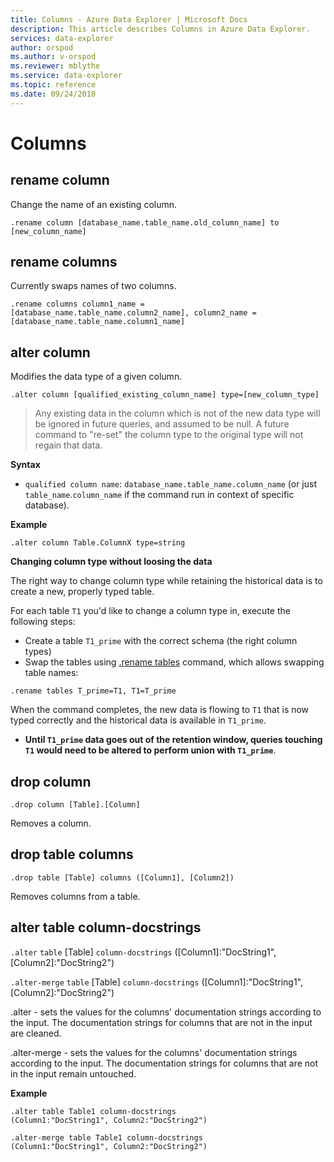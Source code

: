 ```yaml
---
title: Columns - Azure Data Explorer | Microsoft Docs
description: This article describes Columns in Azure Data Explorer.
services: data-explorer
author: orspod
ms.author: v-orspod
ms.reviewer: mblythe
ms.service: data-explorer
ms.topic: reference
ms.date: 09/24/2018
---
```

# Columns

## rename column

Change the name of an existing column.

```kusto
.rename column [database_name.table_name.old_column_name] to [new_column_name]
```

## rename columns

Currently swaps names of two columns.

```kusto
.rename columns column1_name = [database_name.table_name.column2_name], column2_name = [database_name.table_name.column1_name]

```

## alter column 

Modifies the data type of a given column. 

```kusto
.alter column [qualified_existing_column_name] type=[new_column_type]  
```

> Any existing data in the column which is not of the new data type will be ignored in future queries, and assumed to be null. A future command to "re-set" the column type to the original type will not regain that data. 
 
**Syntax** 
 
* `qualified column name`: `database_name.table_name.column_name` 
(or just `table_name`.`column_name` if the command run in context of specific database).
 
**Example** 

```kusto
.alter column Table.ColumnX type=string 
```

**Changing column type without loosing the data**

The right way to change column type while retaining the historical data is to create a new, properly typed table.

For each table `T1` you'd like to change a column type in, execute the following steps:
* Create a table `T1_prime` with the correct schema (the right column types)
* Swap the tables using [.rename tables](./tables.md#rename-tables) command, which allows swapping table names:

```kusto
.rename tables T_prime=T1, T1=T_prime
```

When the command completes, the new data is flowing to `T1` that is now typed correctly and the historical data is available in `T1_prime`.
* **Until `T1_prime` data goes out of the retention window,  queries touching `T1` would need to be altered to perform union with `T1_prime`**.

## drop column

```kusto
.drop column [Table].[Column]
```

Removes a column.

## drop table columns

```kusto
.drop table [Table] columns ([Column1], [Column2])
```

Removes columns from a table.

## alter table column-docstrings

`.alter` `table` [Table] `column-docstrings` ([Column1]:"DocString1", [Column2]:"DocString2")

`.alter-merge` `table` [Table] `column-docstrings` ([Column1]:"DocString1", [Column2]:"DocString2")

.alter - sets the values for the columns' documentation strings according to the input. The documentation strings for columns that are not in the input are cleaned.

.alter-merge - sets the values for the columns' documentation strings according to the input. The documentation strings for columns that are not in the input remain untouched.

**Example** 

```kusto
.alter table Table1 column-docstrings 
(Column1:"DocString1", Column2:"DocString2")

.alter-merge table Table1 column-docstrings 
(Column1:"DocString1", Column2:"DocString2")
```